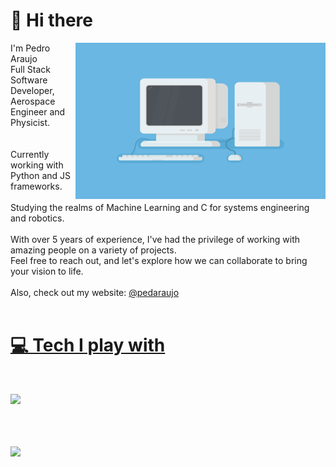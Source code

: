# 🚀 Hi there
  
<div align=right height="250">
	<img align="right" width="400px" height="250" alt="GIF" src=program.gif/>
</div>
 
<div height="250" align=left>
	I'm Pedro Araujo
	<br>
	Full Stack Software Developer, Aerospace Engineer and Physicist. 
	<br>
	<br>
	<br>
	Currently working with Python and JS frameworks.
	<br>
	<br>
	Studying the realms of Machine Learning and C for systems engineering and robotics.
	<br>
	<br>
	With over 5 years of experience, I've had the privilege of working with amazing people on a variety of projects.
</div>
Feel free to reach out, and let's explore how we can collaborate to bring your vision to life.
<br>
<br>
Also, check out my website:
<a href="https://pedaraujo.com/">@pedaraujo
<br>
<br>
	
# 💻 Tech I play with
<br>
<p align="left">
  <a href="https://skillicons.dev">
    <img src="https://skillicons.dev/icons?i=py,react,c,cpp,flask,javascript,html,css,git,docker,mongodb,azure,postman,selenium,matlab" />
  </a>
</p>
<br>
<br>
<br>
<img align="left"  width="350px" src="https://github-readme-stats.vercel.app/api/top-langs/?username=pedAraujo&layout=compact&theme=vision-friendly-dark" /> 
<br><br>

